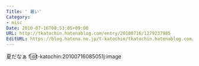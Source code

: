 ```yaml
---
Title: ' 暑い'
Category:
- misc
Date: 2010-07-16T08:53:05+09:00
URL: http://tkatochin.hatenablog.com/entry/20100716/1279237985
EditURL: https://blog.hatena.ne.jp/t-katochin/tkatochin.hatenablog.com/atom/entry/6653586347154753572
---
```


夏だなぁ
f:id:t-katochin:20100716085051j:image
